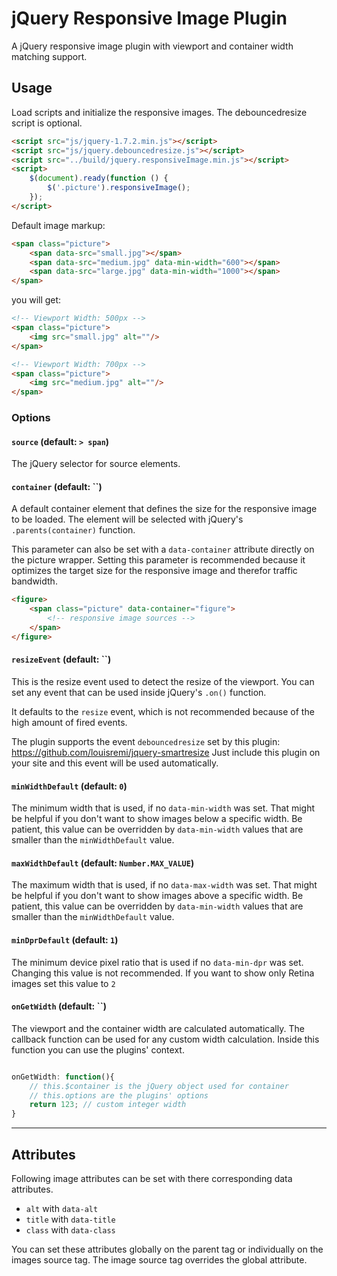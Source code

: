# jQuery Responsive Image Plugin

A jQuery responsive image plugin with viewport and container width matching support. 

## Usage

Load scripts and initialize the responsive images. The debouncedresize script is optional.
```html
<script src="js/jquery-1.7.2.min.js"></script>
<script src="js/jquery.debouncedresize.js"></script>
<script src="../build/jquery.responsiveImage.min.js"></script>
<script>
    $(document).ready(function () {
        $('.picture').responsiveImage();
    });
</script>
```

Default image markup:

```html
<span class="picture">
    <span data-src="small.jpg"></span>
    <span data-src="medium.jpg" data-min-width="600"></span>
    <span data-src="large.jpg" data-min-width="1000"></span>
</span>
```

you will get:

```html
<!-- Viewport Width: 500px -->
<span class="picture">
    <img src="small.jpg" alt=""/>    
</span>

<!-- Viewport Width: 700px -->
<span class="picture">
    <img src="medium.jpg" alt=""/>    
</span>
```

### Options

#### `source` (default: `> span`)

The jQuery selector for source elements.

#### `container` (default: ``)

A default container element that defines the size for the responsive image to be loaded. 
The element will be selected with jQuery's `.parents(container)` function.

This parameter can also be set with a `data-container` attribute directly on the picture wrapper.
Setting this parameter is recommended because it optimizes the target size for the responsive image and therefor traffic bandwidth.
 
```html
<figure>
    <span class="picture" data-container="figure">
        <!-- responsive image sources -->
    </span>
</figure>
```
 
#### `resizeEvent` (default: ``)

This is the resize event used to detect the resize of the viewport. 
You can set any event that can be used inside jQuery's `.on()` function.

It defaults to the `resize` event, which is not recommended because of the high amount of fired events.
 
The plugin supports the event `debouncedresize` set by this plugin: https://github.com/louisremi/jquery-smartresize
Just include this plugin on your site and this event will be used automatically.
 
#### `minWidthDefault` (default: `0`)

The minimum width that is used, if no `data-min-width` was set. That might be helpful if you don't want to show images below a specific width.
Be patient, this value can be overridden by `data-min-width` values that are smaller than the `minWidthDefault` value. 
 
#### `maxWidthDefault` (default: `Number.MAX_VALUE`)

The maximum width that is used, if no `data-max-width` was set. That might be helpful if you don't want to show images above a specific width.
Be patient, this value can be overridden by `data-min-width` values that are smaller than the `minWidthDefault` value. 
 
#### `minDprDefault` (default: `1`)

The minimum device pixel ratio that is used if no `data-min-dpr` was set. Changing this value is not recommended. 
If you want to show only Retina images set this value to `2`
 
#### `onGetWidth` (default: ``)

The viewport and the container width are calculated automatically.
The callback function can be used for any custom width calculation. Inside this function you can use the plugins' context.   

```js

onGetWidth: function(){
    // this.$container is the jQuery object used for container 
    // this.options are the plugins' options
    return 123; // custom integer width
}

```

---

## Attributes

Following image attributes can be set with there corresponding data attributes.

- `alt` with `data-alt`
- `title` with `data-title`
- `class` with `data-class`

You can set these attributes globally on the parent tag or individually on the images source tag.
The image source tag overrides the global attribute.
